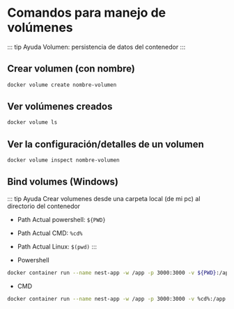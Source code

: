 # Comandos para manejo de volúmenes

::: tip Ayuda
Volumen: persistencia de datos del contenedor
:::

## Crear volumen (con nombre)

```bash
docker volume create nombre-volumen
```

## Ver volúmenes creados

```bash
docker volume ls
```

## Ver la configuración/detalles de un volumen

```bash
docker volume inspect nombre-volumen
```

## Bind volumes (Windows)

::: tip Ayuda
Crear volumenes desde una carpeta local (de mi pc) al directorio del contenedor

* Path Actual powershell: ```${PWD}```
* Path Actual CMD: ```%cd%```
* Path Actual Linux: ```$(pwd)```
:::

* Powershell

```bash
docker container run --name nest-app -w /app -p 3000:3000 -v ${PWD}:/app node:16-alpine3.16 sh -c "yarn install && yarn start:dev"
```

* CMD

```bash
docker container run --name nest-app -w /app -p 3000:3000 -v %cd%:/app node:16-alpine3.16 sh -c "yarn install && yarn start:dev"
```